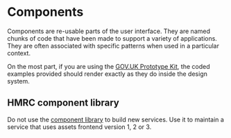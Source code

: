 # Components

Components are re-usable parts of the user interface. They are named chunks of code that have been made to support a variety of applications. They are often associated with specific patterns when used in a particular context.

On the most part, if you are using the [GOV.UK Prototype Kit](https://github.com/alphagov/govuk_prototype_kit/), the coded examples provided should render exactly as they do inside the design system.

## HMRC component library 

Do not use the [component library](https://hmrc-component-library.herokuapp.com) to build new services. Use it to maintain a service that uses assets frontend version 1, 2 or 3.

